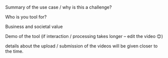Summary of the use case / why is this a challenge?

Who is you tool for?

Business and societal value

Demo of the tool (if interaction / processing takes longer – edit the video 😊)

details about the upload / submission of the videos will be given closer to the time.
